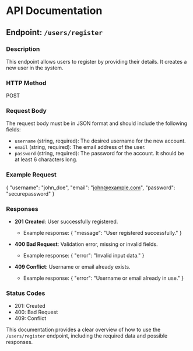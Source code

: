 # API Documentation

## Endpoint: `/users/register`

### Description
This endpoint allows users to register by providing their details. It creates a new user in the system.

### HTTP Method
POST

### Request Body
The request body must be in JSON format and should include the following fields:

- `username` (string, required): The desired username for the new account.
- `email` (string, required): The email address of the user.
- `password` (string, required): The password for the account. It should be at least 6 characters long.

### Example Request
{
  "username": "john_doe",
  "email": "john@example.com",
  "password": "securepassword"
}

### Responses

- **201 Created**: User successfully registered.
  - Example response:
  {
    "message": "User registered successfully."
  }

- **400 Bad Request**: Validation error, missing or invalid fields.
  - Example response:
  {
    "error": "Invalid input data."
  }

- **409 Conflict**: Username or email already exists.
  - Example response:
  {
    "error": "Username or email already in use."
  }

### Status Codes
- 201: Created
- 400: Bad Request
- 409: Conflict

This documentation provides a clear overview of how to use the `/users/register` endpoint, including the required data and possible responses.